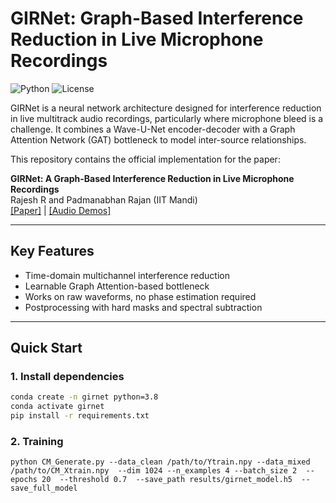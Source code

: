 # GIRNet: Graph-Based Interference Reduction in Live Microphone Recordings

![Python](https://img.shields.io/badge/python-3.8%2B-blue)
![License](https://img.shields.io/badge/license-MIT-green)

GIRNet is a neural network architecture designed for interference reduction in live multitrack audio recordings, particularly where microphone bleed is a challenge. It combines a Wave-U-Net encoder-decoder with a Graph Attention Network (GAT) bottleneck to model inter-source relationships.

This repository contains the official implementation for the paper:

**GIRNet: A Graph-Based Interference Reduction in Live Microphone Recordings**  
Rajesh R and Padmanabhan Rajan (IIT Mandi)  
[[Paper]](paper/GIRNET.pdf) | [[Audio Demos]](https://its-rajesh.github.io/rajesh/papers/girnet)

---

## Key Features

- Time-domain multichannel interference reduction
- Learnable Graph Attention-based bottleneck
- Works on raw waveforms, no phase estimation required
- Postprocessing with hard masks and spectral subtraction

---

## Quick Start

### 1. Install dependencies

```bash
conda create -n girnet python=3.8
conda activate girnet
pip install -r requirements.txt
```

### 2. Training

```
python CM_Generate.py --data_clean /path/to/Ytrain.npy --data_mixed /path/to/CM_Xtrain.npy  --dim 1024 --n_examples 4 --batch_size 2  --epochs 20  --threshold 0.7  --save_path results/girnet_model.h5  --save_full_model
```

